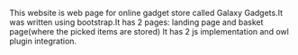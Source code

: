 This website is web page for online gadget store called Galaxy Gadgets.It was written using bootstrap.It has 2 pages: landing page and basket page(where the picked items are stored)
It has 2 js implementation and owl plugin integration.
